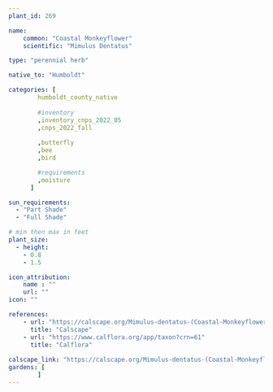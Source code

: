 ```yaml
---
plant_id: 269

name: 
    common: "Coastal Monkeyflower" 
    scientific: "Mimulus Dentatus"   

type: "perennial herb"

native_to: "Humboldt"

categories: [
        humboldt_county_native
        
        #inventory 
        ,inventory_cnps_2022_05
        ,cnps_2022_fall
        
        ,butterfly
        ,bee
        ,bird

        #requirements
        ,moisture
      ]

sun_requirements:
  - "Part Shade"
  - "Full Shade"

# min then max in feet
plant_size:
  - height: 
    - 0.8
    - 1.5

icon_attribution: 
    name : ""
    url: ""
icon: ""

references:
    - url: "https://calscape.org/Mimulus-dentatus-(Coastal-Monkeyflower)"
      title: "Calscape"
    - url: "https://www.calflora.org/app/taxon?crn=61"
      title: "Calflora"
 
calscape_link: "https://calscape.org/Mimulus-dentatus-(Coastal-Monkeyflower)?srchcr=sc5a20b64fa4cab" 
gardens: [
        ]
---
```






